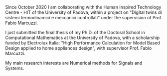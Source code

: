 Since October 2020 I am collaborating with the  Human Inspired Technology Centre - HIT  of the University of Padova, within a project on "Digital twins di sistemi termodinamici e meccanici controllati" under the supervision of Prof. Fabio Marcuzzi.

I just submitted the final thesis of my Ph.D. of the Doctoral School in Computational Mathematics at the University of Padova, with a scholarship funded by Electrolux Italia: "High Performance Calculation for Model Based Design applied to home appliances design", with supervisor Prof. Fabio Marcuzzi. 

My main research interests are Numerical methods for Signals and Systems.
 
 
[](https://learn.eduopen.org/eduopenv2/pathway_details.php?specialid=57)
